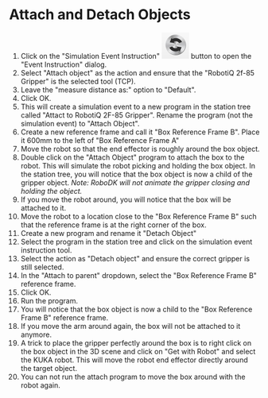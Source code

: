 # Attach and Detach Objects

1. Click on the "Simulation Event Instruction" ![](<../../.gitbook/assets/image (1).png>) button to open the "Event Instruction" dialog.
2. Select "Attach object" as the action and ensure that the "RobotiQ 2f-85 Gripper" is the selected tool (TCP).
3. Leave the "measure distance as:" option to "Default".
4. Click OK.
5. This will create a simulation event to a new program in the station tree called "Attact to RobotiQ 2F-85 Gripper". Rename the program (not the simulation event) to "Attach Object".
6. Create a new reference frame and call it "Box Reference Frame B". Place it 600mm to the left of "Box Reference Frame A"
7. Move the robot so that the end effector is roughly around the box object.
8. Double click on the "Attach Object" program to attach the box to the robot. This will simulate the robot picking and holding the box object. In the station tree, you will notice that the box object is now a child of the gripper object. _Note: RoboDK will not animate the gripper closing and holding the object._
9. If you move the robot around, you will notice that the box will be attached to it.
10. Move the robot to a location close to the "Box Reference Frame B" such that the reference frame is at the right corner of the box.
11. Create a new program and rename it "Detach Object"
12. Select the program in the station tree and click on the simulation event instruction tool.
13. Select the action as "Detach object" and ensure the correct gripper is still selected.
14. In the "Attach to parent" dropdown, select the "Box Reference Frame B" reference frame.
15. Click OK.
16. Run the program.
17. You will notice that the box object is now a child to the "Box Reference Frame B" reference frame.&#x20;
18. If you move the arm around again, the box will not be attached to it anymore.
19. A trick to place the gripper perfectly around the box is to right click on the box object in the 3D scene and click on "Get with Robot" and select the KUKA robot. This will move the robot end effector directly around the target object.
20. You can not run the attach program to move the box around with the robot again.
